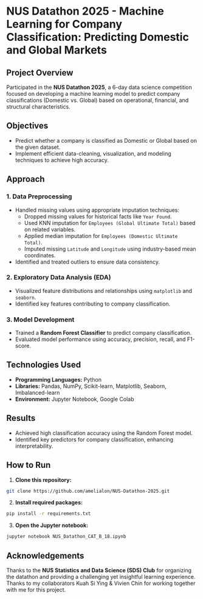 # NUS Datathon 2025 - Machine Learning for Company Classification: Predicting Domestic and Global Markets

## Project Overview
Participated in the **NUS Datathon 2025**, a 6-day data science competition focused on developing a machine learning model to predict company classifications (Domestic vs. Global) based on operational, financial, and structural characteristics.

## Objectives
- Predict whether a company is classified as Domestic or Global based on the given dataset.
- Implement efficient data-cleaning, visualization, and modeling techniques to achieve high accuracy.

## Approach
### 1. Data Preprocessing
- Handled missing values using appropriate imputation techniques:
  - Dropped missing values for historical facts like `Year Found`.
  - Used KNN imputation for `Employees (Global Ultimate Total)` based on related variables.
  - Applied median imputation for `Employees (Domestic Ultimate Total)`.
  - Imputed missing `Latitude` and `Longitude` using industry-based mean coordinates.
- Identified and treated outliers to ensure data consistency.

### 2. Exploratory Data Analysis (EDA)
- Visualized feature distributions and relationships using `matplotlib` and `seaborn`.
- Identified key features contributing to company classification.

### 3. Model Development
- Trained a **Random Forest Classifier** to predict company classification.
- Evaluated model performance using accuracy, precision, recall, and F1-score.

## Technologies Used
- **Programming Languages:** Python
- **Libraries:** Pandas, NumPy, Scikit-learn, Matplotlib, Seaborn, Imbalanced-learn
- **Environment:** Jupyter Notebook, Google Colab

## Results
- Achieved high classification accuracy using the Random Forest model.
- Identified key predictors for company classification, enhancing interpretability.

## How to Run
1. **Clone this repository:**
```bash
git clone https://github.com/amelialon/NUS-Datathon-2025.git
```

2. **Install required packages:**
```bash
pip install -r requirements.txt
```

3. **Open the Jupyter notebook:**
```bash
jupyter notebook NUS_Datathon_CAT_B_18.ipynb
```

## Acknowledgements
Thanks to the **NUS Statistics and Data Science (SDS) Club** for organizing the datathon and providing a challenging yet insightful learning experience.
Thanks to my collaborators Kuah Si Ying & Vivien Chin for working together with me for this project.
